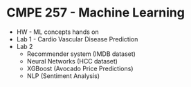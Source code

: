 # CMPE 257 - Machine Learning 

 - HW - ML concepts hands on
 - Lab 1 - Cardio Vascular Disease Prediction
 - Lab 2 
    - Recommender system (IMDB dataset)
    - Neural Networks (HCC dataset)
    - XGBoost (Avocado Price Predictions)
    - NLP (Sentiment Analysis)
